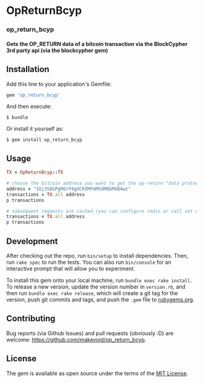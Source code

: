 # OpReturnBcyp

### op_return_bcyp

#### Gets the OP_RETURN data of a bitcoin transaction via the BlockCypher 3rd party api (via the blockcypher gem)


<!-- if you were looking for the bitcoin-core library then ... github.com/makevoid/op_return -->


## Installation

Add this line to your application's Gemfile:

```ruby
gem 'op_return_bcyp'
```

And then execute:

    $ bundle

Or install it yourself as:

    $ gem install op_return_bcyp

## Usage


```rb
TX = OpReturnBcyp::TX

# choose the bitcoin address you want to get the op-return "data protocol" data contents
address = "1Gj3S8GPgRQrP4gUCKVMFmMSdM6bMkB4wz"
transactions = TX.all address
p transactions

# subsequent requests are cached (you can configure redis or call set with a ttl to expire keys if you want to refresh the cache)
transactions = TX.all address
p transactions
```

## Development

After checking out the repo, run `bin/setup` to install dependencies. Then, run `rake spec` to run the tests. You can also run `bin/console` for an interactive prompt that will allow you to experiment.

To install this gem onto your local machine, run `bundle exec rake install`. To release a new version, update the version number in `version.rb`, and then run `bundle exec rake release`, which will create a git tag for the version, push git commits and tags, and push the `.gem` file to [rubygems.org](https://rubygems.org).

## Contributing

Bug reports (via Github Issues) and pull requests (obviously :D) are welcome: https://github.com/makevoid/op_return_bcyp.


## License

The gem is available as open source under the terms of the [MIT License](http://opensource.org/licenses/MIT).
